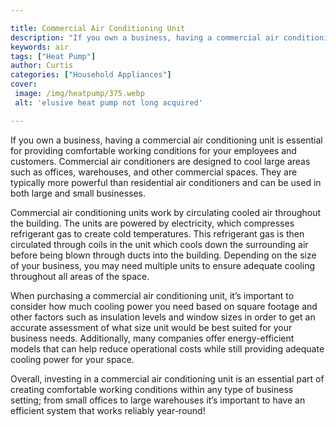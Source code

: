 ```yaml
---

title: Commercial Air Conditioning Unit
description: "If you own a business, having a commercial air conditioning unit is essential for providing comfortable working conditions for you...get more info"
keywords: air
tags: ["Heat Pump"]
author: Curtis
categories: ["Household Appliances"]
cover: 
 image: /img/heatpump/375.webp
 alt: 'elusive heat pump not long acquired'

---
```


If you own a business, having a commercial air conditioning unit is essential for providing comfortable working conditions for your employees and customers. Commercial air conditioners are designed to cool large areas such as offices, warehouses, and other commercial spaces. They are typically more powerful than residential air conditioners and can be used in both large and small businesses.

Commercial air conditioning units work by circulating cooled air throughout the building. The units are powered by electricity, which compresses refrigerant gas to create cold temperatures. This refrigerant gas is then circulated through coils in the unit which cools down the surrounding air before being blown through ducts into the building. Depending on the size of your business, you may need multiple units to ensure adequate cooling throughout all areas of the space. 

When purchasing a commercial air conditioning unit, it’s important to consider how much cooling power you need based on square footage and other factors such as insulation levels and window sizes in order to get an accurate assessment of what size unit would be best suited for your business needs. Additionally, many companies offer energy-efficient models that can help reduce operational costs while still providing adequate cooling power for your space. 

Overall, investing in a commercial air conditioning unit is an essential part of creating comfortable working conditions within any type of business setting; from small offices to large warehouses it’s important to have an efficient system that works reliably year-round!
